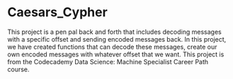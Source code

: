 # Caesars_Cypher

This project is a pen pal back and forth that includes decoding messages with a specific offset and sending encoded messages back. In this project, we have created functions that can decode these messages, create our own encoded messages with whatever offset that we want. This project is from the Codecademy Data Science: Machine Specialist Career Path course.
